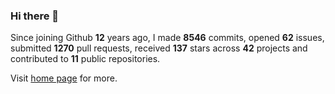 ### Hi there 👋

Since joining Github **12** years ago, I made **8546** commits, opened **62** issues, submitted **1270** pull requests, received **137** stars across **42** projects and contributed to **11** public repositories.

Visit <a href="https://j15h.nu">home page</a> for more.
